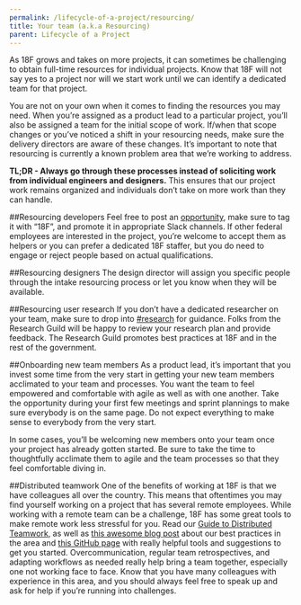 ```yaml
---
permalink: /lifecycle-of-a-project/resourcing/
title: Your team (a.k.a Resourcing)
parent: Lifecycle of a Project
---
```


As 18F grows and takes on more projects, it can sometimes be challenging to obtain full-time resources for individual projects. Know that 18F will not say yes to a project nor will we start work until we can identify a dedicated team for that project. 

You are not on your own when it comes to finding the resources you may need. When you’re assigned as a product lead to a particular project, you’ll also be assigned a team for the initial scope of work. If/when that scope changes or you’ve noticed a shift in your resourcing needs, make sure the delivery directors are aware of these changes. It’s important to note that resourcing is currently a known problem area that we’re working to address. 

**TL;DR - Always go through these processes instead of soliciting work from individual engineers and designers.** This ensures that our project work remains organized and individuals don’t take on more work than they can handle.

##Resourcing developers
Feel free to post an [opportunity](https://openopps.digitalgov.gov/), make sure to tag it with “18F”, and promote it in appropriate Slack channels. If other federal employees are interested in the project, you’re welcome to accept them as helpers or you can prefer a dedicated 18F staffer, but you do need to engage or reject people based on actual qualifications.

##Resourcing designers
The design director will assign you specific people through the intake resourcing process or let you know when they will be available.

##Resourcing user research
If you don’t have a dedicated researcher on your team, make sure to drop into [#research](https://18f.slack.com/messages/research/) for guidance. Folks from the Research Guild will be happy to review your research plan and provide feedback. The Research Guild promotes best practices at 18F and in the rest of the government.

##Onboarding new team members
As a product lead, it’s important that you invest some time from the very start in getting your new team members acclimated to your team and processes. You want the team to feel empowered and comfortable with agile as well as with one another. Take the opportunity during your first few meetings and sprint plannings to make sure everybody is on the same page. Do not expect everything to make sense to everybody from the very start.

In some cases, you’ll be welcoming new members onto your team once your project has already gotten started. Be sure to take the time to thoughtfully acclimate them to agile and the team processes so that they feel comfortable diving in.

##Distributed teamwork
One of the benefits of working at 18F is that we have colleagues all over the country. This means that oftentimes you may find yourself working on a project that has several remote employees. While working with a remote team can be a challenge, 18F has some great tools to make remote work less stressful for you. Read our [Guide to Distributed Teamwork](https://docs.google.com/document/d/16ozBoXxTnWutvp63mr5Q8phN21IRFD3LYm3BtgYkQg0/edit), as well as [this awesome blog post](https://18f.gsa.gov/2015/10/15/best-practices-for-distributed-teams/) about our best practices in the area and [this GitHub page](https://github.com/18F/handbook/blob/staging/articles/2-about-us/offices/distributed.md) with really helpful tools and suggestions to get you started. Overcommunication, regular team retrospectives, and adapting workflows as needed really help bring a team together, especially one not working face to face. Know that you have many colleagues with experience in this area, and you should always feel free to speak up and ask for help if you’re running into challenges.
